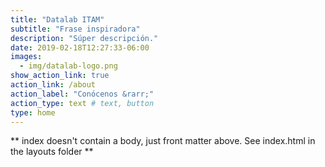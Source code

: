 ```yaml
---
title: "Datalab ITAM"
subtitle: "Frase inspiradora"
description: "Súper descripción."
date: 2019-02-18T12:27:33-06:00
images:
  - img/datalab-logo.png
show_action_link: true
action_link: /about
action_label: "Conócenos &rarr;"
action_type: text # text, button
type: home
---
```


** index doesn't contain a body, just front matter above.
See index.html in the layouts folder **
